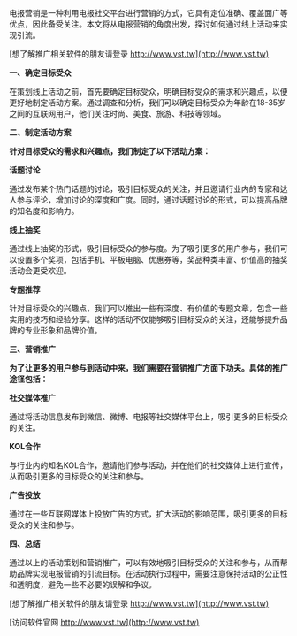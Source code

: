 电报营销是一种利用电报社交平台进行营销的方式，它具有定位准确、覆盖面广等优点，因此备受关注。本文将从电报营销的角度出发，探讨如何通过线上活动来实现引流。

[想了解推广相关软件的朋友请登录 http://www.vst.tw](http://www.vst.tw)

**一、确定目标受众**

在策划线上活动之前，首先要确定目标受众，明确目标受众的需求和兴趣点，以便更好地制定活动方案。通过调查和分析，我们可以确定目标受众为年龄在18-35岁之间的互联网用户，他们关注时尚、美食、旅游、科技等领域。

**二、制定活动方案**

**针对目标受众的需求和兴趣点，我们制定了以下活动方案：**

**话题讨论**

通过发布某个热门话题的讨论，吸引目标受众的关注，并且邀请行业内的专家和达人参与评论，增加讨论的深度和广度。同时，通过话题讨论的形式，可以提高品牌的知名度和影响力。

**线上抽奖**

通过线上抽奖的形式，吸引目标受众的参与度。为了吸引更多的用户参与，我们可以设置多个奖项，包括手机、平板电脑、优惠券等，奖品种类丰富、价值高的抽奖活动会更受欢迎。

**专题推荐**

针对目标受众的兴趣点，我们可以推出一些有深度、有价值的专题文章，包含一些实用的技巧和经验分享。这样的活动不仅能够吸引目标受众的关注，还能够提升品牌的专业形象和品牌价值。

**三、营销推广**

**为了让更多的用户参与到活动中来，我们需要在营销推广方面下功夫。具体的推广途径包括：**

**社交媒体推广**

通过将活动信息发布到微信、微博、电报等社交媒体平台上，吸引更多的目标受众的关注。

**KOL合作**

与行业内的知名KOL合作，邀请他们参与活动，并在他们的社交媒体上进行宣传，从而吸引更多的目标受众的关注和参与。

**广告投放**

通过在一些互联网媒体上投放广告的方式，扩大活动的影响范围，吸引更多的目标受众的关注和参与。

**四、总结**

通过以上的活动策划和营销推广，可以有效地吸引目标受众的关注和参与，从而帮助品牌实现电报营销的引流目标。在活动执行过程中，需要注意保持活动的公正性和透明度，避免一些不必要的误解和争议。

[想了解推广相关软件的朋友请登录 http://www.vst.tw](http://www.vst.tw)


[访问软件官网 http://www.vst.tw](http://www.vst.tw)
